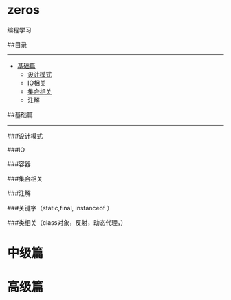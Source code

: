 # zeros
编程学习

##目录

---

- [基础篇](#基础篇)
    - [设计模式](#设计模式)
    - [IO相关](#IO)
    - [集合相关](#集合相关)
    - [注解](#注解)

##基础篇

---

###设计模式

###IO

###容器

###集合相关

###注解

###关键字（static,final, instanceof ）

###类相关（class对象，反射，动态代理，）

# 中级篇


# 高级篇